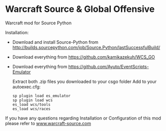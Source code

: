 # Warcraft Source & Global Offensive

Warcraft mod for Source Python

Installation:

- Download and install Source-Python from http://builds.sourcepython.com/job/Source.Python/lastSuccessfulBuild/
- Download everything from https://github.com/kamikazekuh/WCS_GO
- Download everything from https://github.com/Ayuto/EventScripts-Emulator
  
  Extract both .zip files you downloaded to your csgo folder
  Add to your autoexec.cfg: 

      sp plugin load es_emulator
      sp plugin load wcs
      es_load wcs/tools
      es_load wcs/races


If you have any questions regarding Installation or Configuration of this mod please refer to www.warcraft-source.com
